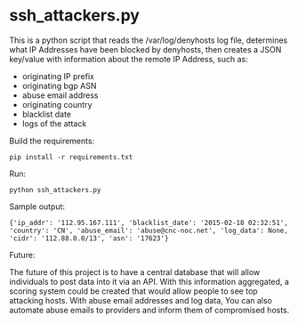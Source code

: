 ssh_attackers.py
================

This is a python script that reads the /var/log/denyhosts log file, determines what IP Addresses have been blocked by denyhosts, then creates a JSON key/value with information about the remote IP Address, such as:
* originating IP prefix
* originating bgp ASN
* abuse email address
* originating country
* blacklist date
* logs of the attack

Build the requirements:
```
pip install -r requirements.txt
```

Run:
```
python ssh_attackers.py
```

Sample output:
```
{'ip_addr': '112.95.167.111', 'blacklist_date': '2015-02-18 02:32:51', 'country': 'CN', 'abuse_email': 'abuse@cnc-noc.net', 'log_data': None, 'cidr': '112.88.0.0/13', 'asn': '17623'}
```

Future:

The future of this project is to have a central database that will allow individuals to post data into it via an API. With this information aggregated, a scoring system could be created that would allow people to see top attacking hosts. With abuse email addresses and log data, You can also automate abuse emails to providers and inform them of compromised hosts. 
